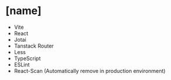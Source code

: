 # [name]

- Vite
- React
- Jotai
- Tanstack Router
- Less
- TypeScript
- ESLint
- React-Scan (Automatically remove in production environment)
